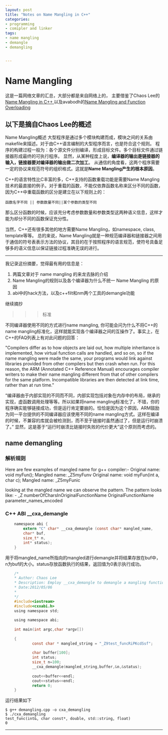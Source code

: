 ```yaml
---
layout: post
title: "Notes on Name Mangling in C++"
categories:
- programming
- comipler and linker
tags:
- name mangling
- demangle
- demangling


---
```



# Name Mangling #

这是一篇网络文章的汇总，大部分都是来自网络上的，
主要借鉴了Chaos Lee的[Name Mangling in C++ ](http://hipercomer.blog.51cto.com/4415661/855223)
以及avabodh的[Name Mangling and Function Overloading](http://www.avabodh.com/cxxin/namemangling.html)

以下是摘自Chaos Lee的概述
---------------------------------------------------------------------------------

Name Mangling概述
大型程序是通过多个模块构建而成，模块之间的关系由makefile来描述。对于由C++语言编制的大型程序而言，也是符合这个规则。
程序的构建过程一般为：各个源文件分别编译，形成目标文件。多个目标文件通过链接器形成最终的可执行程序。
显然，从某种程度上说，**编译器的输出是链接器的输入，链接器要对编译器的输出做二次加工**。
从通信的角度看，这两个程序需要一定的协议来规范符号的组织格式。这就是**Name Mangling产生的根本原因**。

C++的语言特性比C丰富的多，C++支持的函数重载功能是需要Name Mangling技术的最直接的例子。对于重载的函数，不能仅依靠函数名称来区分不同的函数，因为C++中重载函数的区分是建立在以下规则上的：

`函数名字不同 || 参数数量不同||某个参数的类型不同`

那么区分函数的时候，应该充分考虑参数数量和参数类型这两种语义信息，这样才能为却分不同的函数保证充分性。

当然，C++还有很多其他的地方需要Name Mangling，如namespace, class, template等等。
总的来说，Name Mangling就是一种规范编译器和链接器之间用于通信的符号表表示方法的协议，其目的在于按照程序的语言规范，使符号具备足够多的语义信息以保证链接过程准确无误的进行。

------------------------------------------------------------------------------------------------
我记录这份摘要，觉得最有用的信息是：

1. 两篇文章对于 name mangling 的来龙去脉的介绍
2. Name Mangling的规则以及各个编译器为什么不统一 Name Mangling 的原因 
3. abi中的hack方法，以及c++filt和nm两个工具的demangle功能

继续摘抄

>>> 标准

不同编译器使用不同的方式进行name mangling, 你可能会问为什么不将C++的 name mangling标准化，这样就能实现各个编译器之间的互操作了。事实上，在C++的FAQ列表上有对此问题的回答：

"Compilers differ as to how objects are laid out, how multiple inheritance is implemented, how virtual function calls are handled, and so on, so if the name mangling were made the same, your programs would link against libraries provided from other compilers but then crash when run. For this reason, the ARM (Annotated C++ Reference Manual) encourages compiler writers to make their name mangling different from that of other compilers for the same platform. Incompatible libraries are then detected at link time, rather than at run time."

“编译器由于内部实现的不同而不同，内部实现包括对象在内存中的布局，继承的实现，虚函数调用处理等等。所以如果将name mangling标准化了，不错，你的程序确实能够链接成功，但是运行肯定要崩的。恰恰是因为这个原因，ARM鼓励为同一平台提供的不同编译器应该使用不同的name mangling方式。这样在编译的时候，不兼容的库就会被检测到，而不至于链接时虽然通过了，但是运行时崩溃了。”
显然，这是基于“运行时崩溃比链接时失败的代价更大”这个原则而考虑的。


## name demangling ##

### 解析规则 ###

Here are few examples of mangled name for g++ compiler:-
Original name:   void myFun();      Mangled name:  \_Z5myFunv
Original name:  void myFun(int a, char c);      Mangled name:  \_Z5myFunic

looking at the mangled name we can observe the pattern. The pattern looks like: -
\_Z numberOfCharsInOriginalFunctionName OriginalFunctionName parameter_names_encoded


### C++ ABI __cxa_demangle ###

```c
    namespace abi { 
		extern "C" char* __cxa_demangle (const char* mangled_name,      
		char* buf, 
		size_t* n, 
		int* status); 
    } 
```

用于将mangled_name所指向的mangled进行demangle并将结果存放在buf中，n为buf的大小。status存放函数执行的结果，返回值为0表示执行成功。

```c
    /* 
    * Author: Chaos Lee 
    * Description: Employ __cxa_demangle to demangle a mangling function name. 
    * Date:2012/05/06 
    * 
    */ 
    #include<iostream> 
    #include<cxxabi.h> 
    using namespace std; 
     
    using namespace abi; 
     
    int main(int argc,char *argv[]) 
     
    { 
            const char * mangled_string = "_Z9test_funcRiPKcdSsf"; 
     
            char buffer[100]; 
            int status; 
            size_t n=100; 
            __cxa_demangle(mangled_string,buffer,&n,&status); 
     
            cout<<buffer<<endl; 
            cout<<status<<endl; 
            return 0; 
    } 
```

运行结果如下

```shell
$ g++ demangling.cpp -o cxa_demangling
$ ./cxa_demangling 
test_func(int&, char const*, double, std::string, float)
0
```
-------------------------------------------------------------------------------------------------

